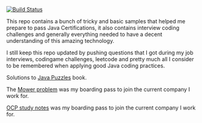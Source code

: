 [![Build Status](https://travis-ci.org/tejada7/OCA.svg?branch=master)](https://travis-ci.org/tejada7/oca)

This repo contains a bunch of tricky and basic samples that helped me prepare to pass Java Certifications, it also contains interview coding challenges and generally everything needed to have a decent understanding of this amazing technology.

I still keep this repo updated by pushing questions that I got during my job interviews, codingame challenges, leetcode and pretty much all I consider to be remembered when applying good Java coding practices.

Solutions to  [Java Puzzles](src/main/java/com/javacertification/puzzles/puzzles.md) book.

The [Mower problem](src/main/java/com/javacertification/interviewquestions/tondeuse/Mower.md) was my boarding pass to join the current company I work for.

[OCP study notes](OCP.md) was my boarding pass to join the current company I work for.